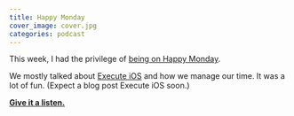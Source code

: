 ```yaml
---
title: Happy Monday
cover_image: cover.jpg
categories: podcast
---
```


This week, I had the privilege of [being on Happy Monday](http://www.happymondaypodcast.com/episodes/sam-soffes).

We mostly talked about [Execute iOS](http://executeios.com) and how we manage our time. It was a lot of fun. (Expect a blog post Execute iOS soon.)

[**Give it a listen.**](http://www.happymondaypodcast.com/episodes/sam-soffes)
